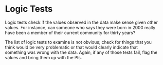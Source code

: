 # Logic Tests
Logic tests check if the values observed in the data make sense given other values. For instance, can someone who says they were born in 2000 really have been a member of their current community for thirty years?

The list of logic tests to examine is not obvious; check for things that you think would be very problematic or that would clearly indicate that something was wrong with the data. Again, if any of those tests fail, flag the values and bring them up with the PIs.
